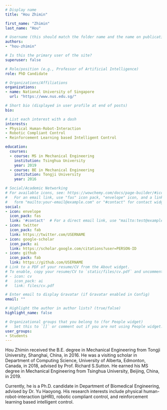 ```yaml
---
# Display name
title: "Hou Zhimin"

first_name: "Zhimin"
last_name: "Hou"

# Username (this should match the folder name and the name on publications)
authors:
- "hou-zhimin"

# Is this the primary user of the site?
superuser: false

# Role/position (e.g., Professor of Artificial Intelligence)
role: PhD Candidate

# Organizations/Affiliations
organizations:
- name: National University of Singapore
  url: "https://www.nus.edu.sg/"

# Short bio (displayed in user profile at end of posts)
bio: 

# List each interest with a dash
interests:
- Physical Human-Robot-Interaction
- Robotic Compliant Control
- Reinforcement Learning based Intelligent Control

education:
  courses:
  - course: MS in Mechanical Engineering
    institution: Tsinghua University
    year: 2019
  - course: BE in Mechanical Engineering
    institution: Tongji University
    year: 2016

# Social/Academic Networking
# For available icons, see: https://wowchemy.com/docs/page-builder/#icons
#   For an email link, use "fas" icon pack, "envelope" icon, and a link in the
#   form "mailto:your-email@example.com" or "#contact" for contact widget.
social:
- icon: envelope
  icon_pack: fas
  link: '#contact'  # For a direct email link, use "mailto:test@example.org".
- icon: twitter
  icon_pack: fab
  link: https://twitter.com/USERNAME
- icon: google-scholar
  icon_pack: ai
  link: https://scholar.google.com/citations?user=PERSON-ID
- icon: github
  icon_pack: fab
  link: https://github.com/USERNAME
# Link to a PDF of your resume/CV from the About widget.
# To enable, copy your resume/CV to `static/files/cv.pdf` and uncomment the lines below.
# - icon: cv
#   icon_pack: ai
#   link: files/cv.pdf

# Enter email to display Gravatar (if Gravatar enabled in Config)
email: ""

# Highlight the author in author lists? (true/false)
highlight_name: false

# Organizational groups that you belong to (for People widget)
#   Set this to `[]` or comment out if you are not using People widget.
user_groups:
- Students
---
```


Hou Zhimin received the B.E. degree in Mechanical Engineering from Tongji University, Shanghai, China, in 2016. He was a visiting scholar in Department of Computing Science, University of Alberta, Edmonton, Canada, in 2018, advised by Prof. Richard S.Sutton. He earned his MS degree in Mechanical Engineering from Tsinghua University, Beijing, China, in 2019.  

Currently, he is a Ph.D. candidate in Department of Biomedical Engineering, advised by Dr. Yu Haoyong. His research interests include physical human-robot-interaction (pHRI), robotic compliant control, and reinforcement learning based intelligent control.  
